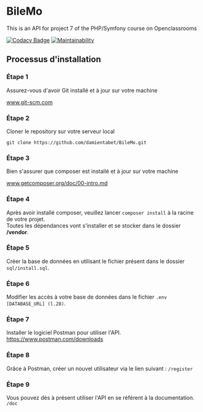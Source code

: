 # BileMo

This is an API for project 7 of the PHP/Symfony course on Openclassrooms

[![Codacy Badge](https://api.codacy.com/project/badge/Grade/317330653ed34ec5917d9326b3446519)](https://www.codacy.com/manual/damientabet/BileMo?utm_source=github.com&amp;utm_medium=referral&amp;utm_content=damientabet/BileMo&amp;utm_campaign=Badge_Grade)
[![Maintainability](https://api.codeclimate.com/v1/badges/27523fbc1fa109d4174f/maintainability)](https://codeclimate.com/github/damientabet/BileMo/maintainability)

## Processus d'installation  
### Étape 1  
Assurez-vous d'avoir Git installé et à jour sur votre machine  

www.git-scm.com  
### Étape 2

Cloner le repository sur votre serveur local  

``git clone https://github.com/damientabet/BileMo.git``  

### Étape 3

Bien s'assurer que composer est installé et à jour sur votre machine  

www.getcomposer.org/doc/00-intro.md  

### Étape 4

Après avoir installé composer, veuillez lancer ``composer install`` à la racine de votre projet.  
Toutes les dépendances vont s'installer et se stocker dans le dossier **/vendor**.

### Étape 5  

Créer la base de données en utilisant le fichier présent dans le dossier ``sql/install.sql``.  

### Étape 6  

Modifier les accès à votre base de données dans le fichier ``.env [DATABASE_URL] (l.28)``.  

### Étape 7  

Installer le logiciel Postman pour utiliser l'API.  
https://www.postman.com/downloads

### Étape 8  

Grâce à Postman, créer un nouvel utilisateur via le lien suivant : ``/register``  

### Étape 9

Vous pouvez dès à présent utiliser l'API en se référent à la documentation.  
``/doc``